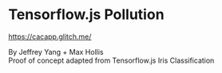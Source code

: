 # Tensorflow.js Pollution
<a href = "https://cacapp.glitch.me/"> https://cacapp.glitch.me/ </a>
<div>By Jeffrey Yang + Max Hollis</div>
<div>Proof of concept adapted from Tensorflow.js Iris Classification</div>
